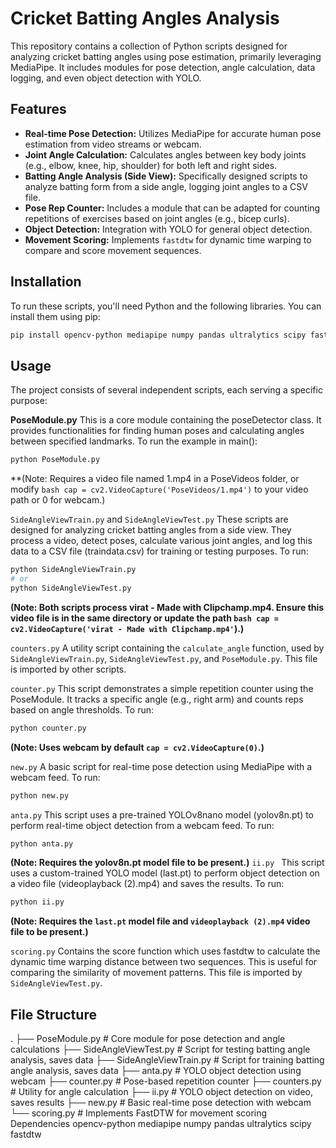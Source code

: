 # Cricket Batting Angles Analysis

This repository contains a collection of Python scripts designed for analyzing cricket batting angles using pose estimation, primarily leveraging MediaPipe. It includes modules for pose detection, angle calculation, data logging, and even object detection with YOLO.

## Features

* **Real-time Pose Detection:** Utilizes MediaPipe for accurate human pose estimation from video streams or webcam.
* **Joint Angle Calculation:** Calculates angles between key body joints (e.g., elbow, knee, hip, shoulder) for both left and right sides.
* **Batting Angle Analysis (Side View):** Specifically designed scripts to analyze batting form from a side angle, logging joint angles to a CSV file.
* **Pose Rep Counter:** Includes a module that can be adapted for counting repetitions of exercises based on joint angles (e.g., bicep curls).
* **Object Detection:** Integration with YOLO for general object detection.
* **Movement Scoring:** Implements `fastdtw` for dynamic time warping to compare and score movement sequences.

## Installation

To run these scripts, you'll need Python and the following libraries. You can install them using pip:

```bash
pip install opencv-python mediapipe numpy pandas ultralytics scipy fastdtw
```
## Usage
The project consists of several independent scripts, each serving a specific purpose:

**PoseModule.py**
This is a core module containing the poseDetector class. It provides functionalities for finding human poses and calculating angles between specified landmarks.
To run the example in main():

```bash
python PoseModule.py
```
**(Note: Requires a video file named 1.mp4 in a PoseVideos folder, or modify ```bash cap = cv2.VideoCapture('PoseVideos/1.mp4')``` to your video path or 0 for webcam.)

```SideAngleViewTrain.py``` and ```SideAngleViewTest.py```
These scripts are designed for analyzing cricket batting angles from a side view. They process a video, detect poses, calculate various joint angles, and log this data to a CSV file (traindata.csv) for training or testing purposes.
To run:

```bash
python SideAngleViewTrain.py
# or
python SideAngleViewTest.py
```

**(Note: Both scripts process virat - Made with Clipchamp.mp4. Ensure this video file is in the same directory or update the path ```bash cap = cv2.VideoCapture('virat - Made with Clipchamp.mp4'```).)**

```counters.py```
A utility script containing the ```calculate_angle``` function, used by ```SideAngleViewTrain.py```, ```SideAngleViewTest.py```, and ```PoseModule.py```. This file is imported by other scripts.

```counter.py```
This script demonstrates a simple repetition counter using the PoseModule. It tracks a specific angle (e.g., right arm) and counts reps based on angle thresholds.
To run:

```bash 
python counter.py
```
**(Note: Uses webcam by default ```cap = cv2.VideoCapture(0)```.)**

```new.py```
A basic script for real-time pose detection using MediaPipe with a webcam feed.
To run:
```bash
python new.py
```
```anta.py```
This script uses a pre-trained YOLOv8nano model (yolov8n.pt) to perform real-time object detection from a webcam feed.
To run:
```bash
python anta.py
```
**(Note: Requires the yolov8n.pt model file to be present.)**
```ii.py ```
This script uses a custom-trained YOLO model (last.pt) to perform object detection on a video file (videoplayback (2).mp4) and saves the results.
To run:
```bash 
python ii.py
```
**(Note: Requires the ```last.pt``` model file and ```videoplayback (2).mp4``` video file to be present.)**

```scoring.py```
Contains the score function which uses fastdtw to calculate the dynamic time warping distance between two sequences. This is useful for comparing the similarity of movement patterns. This file is imported by ```SideAngleViewTest.py```.

## File Structure
.
├── PoseModule.py               # Core module for pose detection and angle calculations
├── SideAngleViewTest.py        # Script for testing batting angle analysis, saves data
├── SideAngleViewTrain.py       # Script for training batting angle analysis, saves data
├── anta.py                     # YOLO object detection using webcam
├── counter.py                  # Pose-based repetition counter
├── counters.py                 # Utility for angle calculation
├── ii.py                       # YOLO object detection on video, saves results
├── new.py                      # Basic real-time pose detection with webcam
└── scoring.py                  # Implements FastDTW for movement scoring
Dependencies
opencv-python
mediapipe
numpy
pandas
ultralytics
scipy
fastdtw
